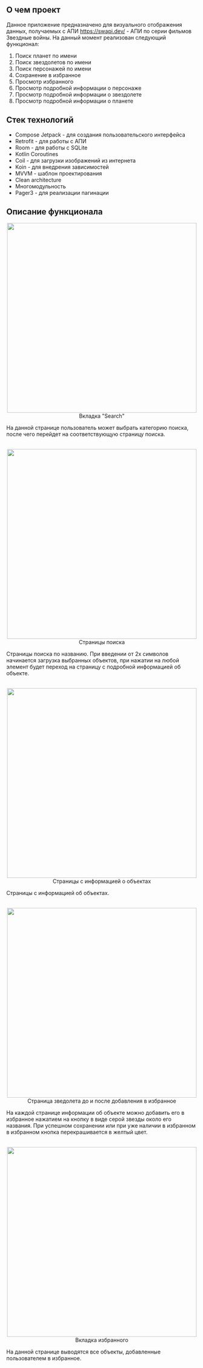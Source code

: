 ## О чем проект
Данное приложение предназначено для визуального отображения данных, получаемых с АПИ https://swapi.dev/ - АПИ по серии фильмов Звездные войны.
На данный момент реализован следующий функционал:
1) Поиск планет по имени 
2) Поиск звездолетов по имени 
3) Поиск персонажей по имени
4) Сохранение в избранное
5) Просмотр избранного
6) Просмотр подробной информации о персонаже
7) Просмотр подробной информации о звездолете
8) Просмотр подробной информации о планете
## Стек технологий
* Compose Jetpack - для создания пользовательского интерфейса
* Retrofit - для работы с АПИ
* Room - для работы с SQLite
* Kotlin Coroutines
* Coil - для загрузки изображений из интернета
* Koin - для внедрения зависимостей
* MVVM - шаблон проектирования
* Clean architecture
* Многомодульность
* Pager3 - для реализации пагинации
## Описание функционала
<p align="center">
  <img src="https://github.com/EvgenieBespalov/StarWars_App/assets/95974491/654fde5f-bc4e-4217-9d1f-6b10b7b8b422" style="height:500px">
  <br>Вкладка "Search" 
</p>
На данной странице пользователь может выбрать категорию поиска, после чего перейдет на соответствующую страницу поиска.

<p align="center">
  <br>
  <img src="https://github.com/EvgenieBespalov/StarWars_App/assets/95974491/0e61a758-5f19-47dc-b114-3b45d18936c2" style="height:500px">
  <br>Страницы поиска
</p>
Страницы поиска по названию. При введении от 2х символов начинается загрузка выбранных объектов, при нажатии на любой элемент будет переход на страницу с подробной информацией об объекте.

<p align="center">
  <br>
  <img src="https://github.com/EvgenieBespalov/StarWars_App/assets/95974491/109bc07f-aede-4318-9e28-d8d4db73f896" style="height:500px">
  <br>Страницы с информацией о объектах
</p>
Страницы с информацией об объектах.
<br>

<p align="center">
  <br>
  <img src="https://github.com/EvgenieBespalov/StarWars_App/assets/95974491/faad9e72-ccd3-4761-9aa3-1004125c9ad0" style="height:500px">
  <br>Страница зведолета до и после добавления в избранное
</p>
На каждой странице информации об объекте можно добавить его в избранное нажатием на кнопку в виде серой звезды около его названия. При успешном сохранении или при уже наличии в избранном в избранном кнопка перекрашивается в желтый цвет. 
<br>

<p align="center">
  <br>
  <img src="https://github.com/EvgenieBespalov/StarWars_App/assets/95974491/8678790a-3c00-47a0-9fbd-c77948c62d30" style="height:500px">
  <br>Вкладка избранного
</p>
На данной странице выводятся все объекты, добавленные пользователем в избранное. 
<br>
